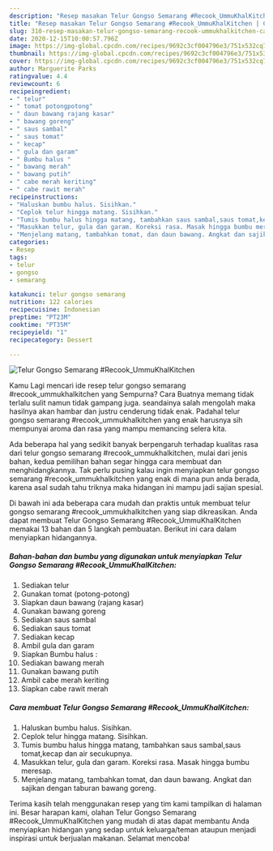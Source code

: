 ```yaml
---
description: "Resep masakan Telur Gongso Semarang #Recook_UmmuKhalKitchen | Cara Membuat Telur Gongso Semarang #Recook_UmmuKhalKitchen Yang Enak Banget"
title: "Resep masakan Telur Gongso Semarang #Recook_UmmuKhalKitchen | Cara Membuat Telur Gongso Semarang #Recook_UmmuKhalKitchen Yang Enak Banget"
slug: 310-resep-masakan-telur-gongso-semarang-recook-ummukhalkitchen-cara-membuat-telur-gongso-semarang-recook-ummukhalkitchen-yang-enak-banget
date: 2020-12-15T10:00:57.796Z
image: https://img-global.cpcdn.com/recipes/9692c3cf004796e3/751x532cq70/telur-gongso-semarang-recook_ummukhalkitchen-foto-resep-utama.jpg
thumbnail: https://img-global.cpcdn.com/recipes/9692c3cf004796e3/751x532cq70/telur-gongso-semarang-recook_ummukhalkitchen-foto-resep-utama.jpg
cover: https://img-global.cpcdn.com/recipes/9692c3cf004796e3/751x532cq70/telur-gongso-semarang-recook_ummukhalkitchen-foto-resep-utama.jpg
author: Marguerite Parks
ratingvalue: 4.4
reviewcount: 6
recipeingredient:
- " telur"
- " tomat potongpotong"
- " daun bawang rajang kasar"
- " bawang goreng"
- " saus sambal"
- " saus tomat"
- " kecap"
- " gula dan garam"
- " Bumbu halus "
- " bawang merah"
- " bawang putih"
- " cabe merah keriting"
- " cabe rawit merah"
recipeinstructions:
- "Haluskan bumbu halus. Sisihkan."
- "Ceplok telur hingga matang. Sisihkan."
- "Tumis bumbu halus hingga matang, tambahkan saus sambal,saus tomat,kecap dan air secukupnya."
- "Masukkan telur, gula dan garam. Koreksi rasa. Masak hingga bumbu meresap."
- "Menjelang matang, tambahkan tomat, dan daun bawang. Angkat dan sajikan dengan taburan bawang goreng."
categories:
- Resep
tags:
- telur
- gongso
- semarang

katakunci: telur gongso semarang 
nutrition: 122 calories
recipecuisine: Indonesian
preptime: "PT23M"
cooktime: "PT35M"
recipeyield: "1"
recipecategory: Dessert

---
```



![Telur Gongso Semarang #Recook_UmmuKhalKitchen](https://img-global.cpcdn.com/recipes/9692c3cf004796e3/751x532cq70/telur-gongso-semarang-recook_ummukhalkitchen-foto-resep-utama.jpg)

Kamu Lagi mencari ide resep telur gongso semarang #recook_ummukhalkitchen yang Sempurna? Cara Buatnya memang tidak terlalu sulit namun tidak gampang juga. seandainya salah mengolah maka hasilnya akan hambar dan justru cenderung tidak enak. Padahal telur gongso semarang #recook_ummukhalkitchen yang enak harusnya sih mempunyai aroma dan rasa yang mampu memancing selera kita.



Ada beberapa hal yang sedikit banyak berpengaruh terhadap kualitas rasa dari telur gongso semarang #recook_ummukhalkitchen, mulai dari jenis bahan, kedua pemilihan bahan segar hingga cara membuat dan menghidangkannya. Tak perlu pusing kalau ingin menyiapkan telur gongso semarang #recook_ummukhalkitchen yang enak di mana pun anda berada, karena asal sudah tahu triknya maka hidangan ini mampu jadi sajian spesial.


Di bawah ini ada beberapa cara mudah dan praktis untuk membuat telur gongso semarang #recook_ummukhalkitchen yang siap dikreasikan. Anda dapat membuat Telur Gongso Semarang #Recook_UmmuKhalKitchen memakai 13 bahan dan 5 langkah pembuatan. Berikut ini cara dalam menyiapkan hidangannya.

<!--inarticleads1-->

##### Bahan-bahan dan bumbu yang digunakan untuk menyiapkan Telur Gongso Semarang #Recook_UmmuKhalKitchen:

1. Sediakan  telur
1. Gunakan  tomat (potong-potong)
1. Siapkan  daun bawang (rajang kasar)
1. Gunakan  bawang goreng
1. Sediakan  saus sambal
1. Sediakan  saus tomat
1. Sediakan  kecap
1. Ambil  gula dan garam
1. Siapkan  Bumbu halus :
1. Sediakan  bawang merah
1. Gunakan  bawang putih
1. Ambil  cabe merah keriting
1. Siapkan  cabe rawit merah




<!--inarticleads2-->

##### Cara membuat Telur Gongso Semarang #Recook_UmmuKhalKitchen:

1. Haluskan bumbu halus. Sisihkan.
1. Ceplok telur hingga matang. Sisihkan.
1. Tumis bumbu halus hingga matang, tambahkan saus sambal,saus tomat,kecap dan air secukupnya.
1. Masukkan telur, gula dan garam. Koreksi rasa. Masak hingga bumbu meresap.
1. Menjelang matang, tambahkan tomat, dan daun bawang. Angkat dan sajikan dengan taburan bawang goreng.




Terima kasih telah menggunakan resep yang tim kami tampilkan di halaman ini. Besar harapan kami, olahan Telur Gongso Semarang #Recook_UmmuKhalKitchen yang mudah di atas dapat membantu Anda menyiapkan hidangan yang sedap untuk keluarga/teman ataupun menjadi inspirasi untuk berjualan makanan. Selamat mencoba!
